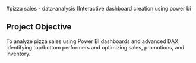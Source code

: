 #pizza sales - data-analysis (Interactive dashboard creation using power bi
## Project Objective
To analyze pizza sales using Power BI dashboards and advanced DAX, identifying top/bottom performers and optimizing sales, promotions, and inventory.

